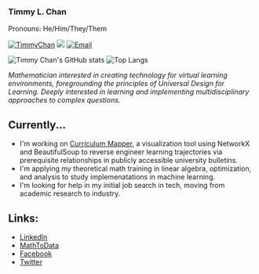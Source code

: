 ### Timmy L. Chan
Pronouns: He/Him/They/Them

<a href="https://github.com/TimmyChan"><img src="https://komarev.com/ghpvc/?username=TimmyChan" alt="TimmyChan" /></a>
<a href="https://github.com/TimmyChan?tab=followers"><img src="https://img.shields.io/github/followers/TimmyChan"></a>
<a href="mailto:mathtodata@gmail.com"><img src="https://img.shields.io/badge/Email-mathtodata@gmail.com-blue" alt="Email" /></a>

<!--
**TimmyChan/TimmyChan** is a ✨ _special_ ✨ repository because its `README.md` (this file) appears on your GitHub profile.

Here are some ideas to get you started:

- 🔭 I’m currently working on ...
- 🌱 I’m currently learning ...
- 👯 I’m looking to collaborate on ...
- 🤔 I’m looking for help with ...
- 💬 Ask me about ...
- 📫 How to reach me: ...
- 😄 Pronouns: ...
- ⚡ Fun fact: ...
-->

![Timmy Chan's GitHub stats](https://github-readme-stats.vercel.app/api?username=TimmyChan&show_icons=true)
![Top Langs](https://github-readme-stats.vercel.app/api/top-langs/?username=TimmyChan)


_Mathematician interested in creating technology for virtual learning environments, foregrounding the principles of Universal Design for Learning. Deeply interested in learning and implementing multidisciplinary approaches to complex questions._

## Currently...
- I'm working on [Curriculum Mapper](https://www.github.com/timmychan/curriculummapper), a visualization tool using NetworkX and BeautifulSoup to reverse engineer learning trajectories via prerequisite relationships in publicly accessible university bulletins. 
- I'm applying my theoretical math training in linear algebra, optimization, and analysis to study implemenatations in machine learning.
- I'm looking for help in my initial job search in tech, moving from academic research to industry. 

## Links:
  - [LinkedIn](https://www.linkedin.com/in/timmy-l-chan)
  - [MathToData](https://www.mathtodata.com/)
  - [Facebook](https://www.facebook.com/mathtodata/)
  - [Twitter](https://www.twitter.com/mathtodata/)


